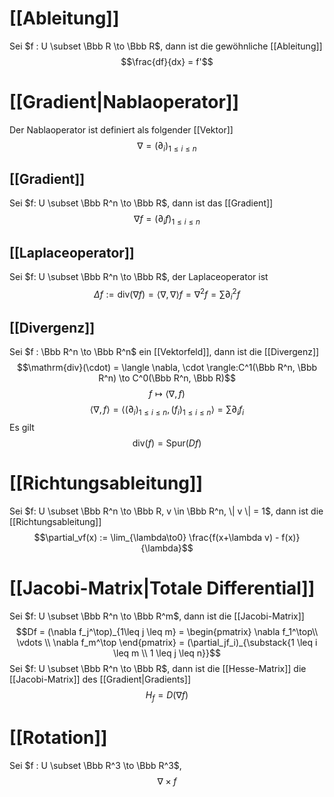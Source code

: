 # [[Ableitung]]
Sei $f : U \subset  \Bbb R \to \Bbb R$, dann ist die gewöhnliche [[Ableitung]]
$$\frac{df}{dx} = f'$$
# [[Gradient|Nablaoperator]]
Der Nablaoperator ist definiert als folgender [[Vektor]]
$$\nabla = (\partial_i)_{1 \leq i \leq n}$$
## [[Gradient]]
Sei $f: U \subset \Bbb R^n \to \Bbb R$, dann ist das [[Gradient]]
$$\nabla f = (\partial_{i}f)_{1 \leq i \leq n}$$
## [[Laplaceoperator]]
Sei $f: U \subset \Bbb R^n \to \Bbb R$, der Laplaceoperator ist $$\Delta f := \mathrm{div}(\nabla f) = \langle \nabla, \nabla \rangle f = \nabla^2f = \sum \partial_i^2f$$
## [[Divergenz]]
Sei $f : \Bbb R^n \to \Bbb R^n$ ein [[Vektorfeld]], dann ist die [[Divergenz]]
$$\mathrm{div}(\cdot) = \langle \nabla, \cdot \rangle:C^1(\Bbb R^n, \Bbb R^n) \to C^0(\Bbb R^n, \Bbb R)$$
$$f \mapsto \langle \nabla, f)$$
$$\langle \nabla, f\rangle = \langle(\partial_i)_{1 \leq i \leq n}, (f_i)_{1 \leq i \leq n}\rangle = \sum \partial_i f_i$$
Es gilt $$\mathrm{div}(f) = \mathrm{Spur}(Df)$$
# [[Richtungsableitung]]
Sei $f: U \subset \Bbb R^n \to \Bbb R, v \in \Bbb R^n, \| v \| = 1$, dann ist die [[Richtungsableitung]]
$$\partial_vf(x) := \lim_{\lambda\to0} \frac{f(x+\lambda v) - f(x)}{\lambda}$$
# [[Jacobi-Matrix|Totale Differential]]
Sei $f: U \subset \Bbb R^n \to \Bbb R^m$, dann ist die [[Jacobi-Matrix]]
$$Df = (\nabla f_j^\top)_{1\leq j \leq m} = \begin{pmatrix}
\nabla f_1^\top\\ \vdots \\ \nabla f_m^\top
\end{pmatrix} = (\partial_jf_i)_{\substack{1 \leq i \leq m \\ 1 \leq j \leq n}}$$
Sei $f: U \subset \Bbb R^n \to \Bbb R$, dann ist die [[Hesse-Matrix]] die [[Jacobi-Matrix]] des [[Gradient|Gradients]]
$$H_f = D(\nabla f) $$
# [[Rotation]]
Sei $f : U \subset \Bbb R^3 \to \Bbb R^3$, $$\nabla \times f$$
